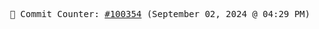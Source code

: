 <p align="center">
    <samp>
        📮 Commit Counter: <a href="https://github.com/Javascript-void0/Javascript-void0/commits/main">#100354</a> (September 02, 2024 @ 04:29 PM)
    </samp>
</p>
